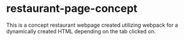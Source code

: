 # restaurant-page-concept

This is a concept restaurant webpage created utilizing webpack for a dynamically created HTML depending on the tab clicked on.